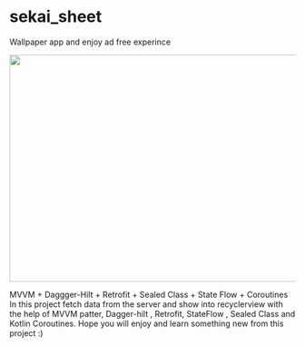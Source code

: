 # sekai_sheet

Wallpaper app  and enjoy ad free experince 


<img src="https://user-images.githubusercontent.com/56149022/210348186-d0f56251-8ab2-4079-937d-c15f32bcb6d9.gif" width="600" height="400">



MVVM + Daggger-Hilt + Retrofit + Sealed Class + State Flow + Coroutines In this project fetch data from the server and show into recyclerview with the help of MVVM patter, Dagger-hilt , Retrofit, StateFlow , Sealed Class and Kotlin Coroutines. Hope you will enjoy and learn something new from this project :)



